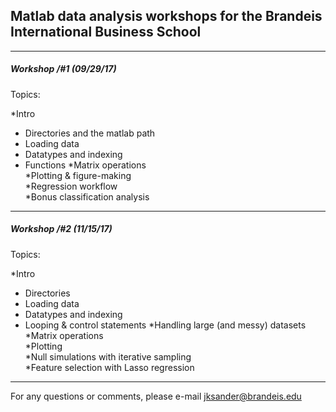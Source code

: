 ## Matlab data analysis workshops for the Brandeis International Business School


-----------------------------
##### Workshop /#1 (09/29/17)

Topics:
 
*Intro
  * Directories and the matlab path 
  * Loading data
  * Datatypes and indexing
  * Functions 
*Matrix operations  
*Plotting & figure-making  
*Regression workflow  
*Bonus classification analysis  


-----------------------------
##### Workshop /#2 (11/15/17)

Topics:

*Intro  
  * Directories
  * Loading data
  * Datatypes and indexing
  * Looping & control statements
*Handling large (and messy) datasets  
*Matrix operations  
*Plotting  
*Null simulations with iterative sampling  
*Feature selection with Lasso regression  


-----------------------------
For any questions or comments, please e-mail jksander@brandeis.edu
